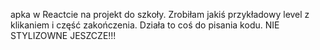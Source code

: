 apka w Reactcie na projekt do szkoły.
Zrobiłam jakiś przykładowy level z klikaniem i część zakończenia.
Działa to coś do pisania kodu.
NIE STYLIZOWNE JESZCZE!!!
